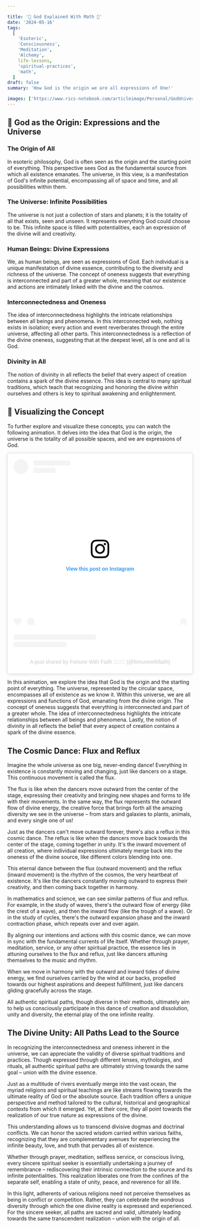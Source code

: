 ```yaml
---

title: '🌌 God Explained With Math 🌌'
date: '2024-05-16'
tags:
  [
    'Esoteric',
    'Consciousness',
    'Meditation',
    'Alchemy',
    life-lessons,
    'spiritual-practices',
    'math',
  ]
draft: false
summary: 'How God is the origin we are all expressions of One!'

images: ['https://www.rics-notebook.com/articleimage/Personal/GodUniverse.webp', 'https://www.rics-notebook.com/articleimage//Personal/GodUniverse_1_20240714_173904.webp']
---
```


## 🌌 God as the Origin: Expressions and the Universe

### The Origin of All

In esoteric philosophy, God is often seen as the origin and the starting point of everything. This perspective sees God as the fundamental source from which all existence emanates. The universe, in this view, is a manifestation of God's infinite potential, encompassing all of space and time, and all possibilities within them.

### The Universe: Infinite Possibilities

The universe is not just a collection of stars and planets; it is the totality of all that exists, seen and unseen. It represents everything God could choose to be. This infinite space is filled with potentialities, each an expression of the divine will and creativity.

### Human Beings: Divine Expressions

We, as human beings, are seen as expressions of God. Each individual is a unique manifestation of divine essence, contributing to the diversity and richness of the universe. The concept of oneness suggests that everything is interconnected and part of a greater whole, meaning that our existence and actions are intimately linked with the divine and the cosmos.

### Interconnectedness and Oneness

The idea of interconnectedness highlights the intricate relationships between all beings and phenomena. In this interconnected web, nothing exists in isolation; every action and event reverberates through the entire universe, affecting all other parts. This interconnectedness is a reflection of the divine oneness, suggesting that at the deepest level, all is one and all is God.

### Divinity in All

The notion of divinity in all reflects the belief that every aspect of creation contains a spark of the divine essence. This idea is central to many spiritual traditions, which teach that recognizing and honoring the divine within ourselves and others is key to spiritual awakening and enlightenment.

## 🎥 Visualizing the Concept

To further explore and visualize these concepts, you can watch the following animation. It delves into the idea that God is the origin, the universe is the totality of all possible spaces, and we are expressions of God.
<blockquote class="instagram-media" data-instgrm-captioned data-instgrm-permalink="https://www.instagram.com/reel/DDxJEiGuJSR/?utm_source=ig_embed&amp;utm_campaign=loading" data-instgrm-version="14" style=" background:#FFF; border:0; border-radius:3px; box-shadow:0 0 1px 0 rgba(0,0,0,0.5),0 1px 10px 0 rgba(0,0,0,0.15); margin: 1px; max-width:540px; min-width:326px; padding:0; width:99.375%; width:-webkit-calc(100% - 2px); width:calc(100% - 2px);"><div style="padding:16px;"> <a href="https://www.instagram.com/reel/DDxJEiGuJSR/?utm_source=ig_embed&amp;utm_campaign=loading" style=" background:#FFFFFF; line-height:0; padding:0 0; text-align:center; text-decoration:none; width:100%;" target="_blank"> <div style=" display: flex; flex-direction: row; align-items: center;"> <div style="background-color: #F4F4F4; border-radius: 50%; flex-grow: 0; height: 40px; margin-right: 14px; width: 40px;"></div> <div style="display: flex; flex-direction: column; flex-grow: 1; justify-content: center;"> <div style=" background-color: #F4F4F4; border-radius: 4px; flex-grow: 0; height: 14px; margin-bottom: 6px; width: 100px;"></div> <div style=" background-color: #F4F4F4; border-radius: 4px; flex-grow: 0; height: 14px; width: 60px;"></div></div></div><div style="padding: 19% 0;"></div> <div style="display:block; height:50px; margin:0 auto 12px; width:50px;"><svg width="50px" height="50px" viewBox="0 0 60 60" version="1.1" xmlns="https://www.w3.org/2000/svg" xmlns:xlink="https://www.w3.org/1999/xlink"><g stroke="none" stroke-width="1" fill="none" fill-rule="evenodd"><g transform="translate(-511.000000, -20.000000)" fill="#000000"><g><path d="M556.869,30.41 C554.814,30.41 553.148,32.076 553.148,34.131 C553.148,36.186 554.814,37.852 556.869,37.852 C558.924,37.852 560.59,36.186 560.59,34.131 C560.59,32.076 558.924,30.41 556.869,30.41 M541,60.657 C535.114,60.657 530.342,55.887 530.342,50 C530.342,44.114 535.114,39.342 541,39.342 C546.887,39.342 551.658,44.114 551.658,50 C551.658,55.887 546.887,60.657 541,60.657 M541,33.886 C532.1,33.886 524.886,41.1 524.886,50 C524.886,58.899 532.1,66.113 541,66.113 C549.9,66.113 557.115,58.899 557.115,50 C557.115,41.1 549.9,33.886 541,33.886 M565.378,62.101 C565.244,65.022 564.756,66.606 564.346,67.663 C563.803,69.06 563.154,70.057 562.106,71.106 C561.058,72.155 560.06,72.803 558.662,73.347 C557.607,73.757 556.021,74.244 553.102,74.378 C549.944,74.521 548.997,74.552 541,74.552 C533.003,74.552 532.056,74.521 528.898,74.378 C525.979,74.244 524.393,73.757 523.338,73.347 C521.94,72.803 520.942,72.155 519.894,71.106 C518.846,70.057 518.197,69.06 517.654,67.663 C517.244,66.606 516.755,65.022 516.623,62.101 C516.479,58.943 516.448,57.996 516.448,50 C516.448,42.003 516.479,41.056 516.623,37.899 C516.755,34.978 517.244,33.391 517.654,32.338 C518.197,30.938 518.846,29.942 519.894,28.894 C520.942,27.846 521.94,27.196 523.338,26.654 C524.393,26.244 525.979,25.756 528.898,25.623 C532.057,25.479 533.004,25.448 541,25.448 C548.997,25.448 549.943,25.479 553.102,25.623 C556.021,25.756 557.607,26.244 558.662,26.654 C560.06,27.196 561.058,27.846 562.106,28.894 C563.154,29.942 563.803,30.938 564.346,32.338 C564.756,33.391 565.244,34.978 565.378,37.899 C565.522,41.056 565.552,42.003 565.552,50 C565.552,57.996 565.522,58.943 565.378,62.101 M570.82,37.631 C570.674,34.438 570.167,32.258 569.425,30.349 C568.659,28.377 567.633,26.702 565.965,25.035 C564.297,23.368 562.623,22.342 560.652,21.575 C558.743,20.834 556.562,20.326 553.369,20.18 C550.169,20.033 549.148,20 541,20 C532.853,20 531.831,20.033 528.631,20.18 C525.438,20.326 523.257,20.834 521.349,21.575 C519.376,22.342 517.703,23.368 516.035,25.035 C514.368,26.702 513.342,28.377 512.574,30.349 C511.834,32.258 511.326,34.438 511.181,37.631 C511.035,40.831 511,41.851 511,50 C511,58.147 511.035,59.17 511.181,62.369 C511.326,65.562 511.834,67.743 512.574,69.651 C513.342,71.625 514.368,73.296 516.035,74.965 C517.703,76.634 519.376,77.658 521.349,78.425 C523.257,79.167 525.438,79.673 528.631,79.82 C531.831,79.965 532.853,80.001 541,80.001 C549.148,80.001 550.169,79.965 553.369,79.82 C556.562,79.673 558.743,79.167 560.652,78.425 C562.623,77.658 564.297,76.634 565.965,74.965 C567.633,73.296 568.659,71.625 569.425,69.651 C570.167,67.743 570.674,65.562 570.82,62.369 C570.966,59.17 571,58.147 571,50 C571,41.851 570.966,40.831 570.82,37.631"></path></g></g></g></svg></div><div style="padding-top: 8px;"> <div style=" color:#3897f0; font-family:Arial,sans-serif; font-size:14px; font-style:normal; font-weight:550; line-height:18px;">View this post on Instagram</div></div><div style="padding: 12.5% 0;"></div> <div style="display: flex; flex-direction: row; margin-bottom: 14px; align-items: center;"><div> <div style="background-color: #F4F4F4; border-radius: 50%; height: 12.5px; width: 12.5px; transform: translateX(0px) translateY(7px);"></div> <div style="background-color: #F4F4F4; height: 12.5px; transform: rotate(-45deg) translateX(3px) translateY(1px); width: 12.5px; flex-grow: 0; margin-right: 14px; margin-left: 2px;"></div> <div style="background-color: #F4F4F4; border-radius: 50%; height: 12.5px; width: 12.5px; transform: translateX(9px) translateY(-18px);"></div></div><div style="margin-left: 8px;"> <div style=" background-color: #F4F4F4; border-radius: 50%; flex-grow: 0; height: 20px; width: 20px;"></div> <div style=" width: 0; height: 0; border-top: 2px solid transparent; border-left: 6px solid #f4f4f4; border-bottom: 2px solid transparent; transform: translateX(16px) translateY(-4px) rotate(30deg)"></div></div><div style="margin-left: auto;"> <div style=" width: 0px; border-top: 8px solid #F4F4F4; border-right: 8px solid transparent; transform: translateY(16px);"></div> <div style=" background-color: #F4F4F4; flex-grow: 0; height: 12px; width: 16px; transform: translateY(-4px);"></div> <div style=" width: 0; height: 0; border-top: 8px solid #F4F4F4; border-left: 8px solid transparent; transform: translateY(-4px) translateX(8px);"></div></div></div> <div style="display: flex; flex-direction: column; flex-grow: 1; justify-content: center; margin-bottom: 24px;"> <div style=" background-color: #F4F4F4; border-radius: 4px; flex-grow: 0; height: 14px; margin-bottom: 6px; width: 224px;"></div> <div style=" background-color: #F4F4F4; border-radius: 4px; flex-grow: 0; height: 14px; width: 144px;"></div></div></a><p style=" color:#c9c8cd; font-family:Arial,sans-serif; font-size:14px; line-height:17px; margin-bottom:0; margin-top:8px; overflow:hidden; padding:8px 0 7px; text-align:center; text-overflow:ellipsis; white-space:nowrap;"><a href="https://www.instagram.com/reel/DDxJEiGuJSR/?utm_source=ig_embed&amp;utm_campaign=loading" style=" color:#c9c8cd; font-family:Arial,sans-serif; font-size:14px; font-style:normal; font-weight:normal; line-height:17px; text-decoration:none;" target="_blank">A post shared by Fortune With Faith 🙏🏽✨ (@fortunewithfaith)</a></p></div></blockquote><script async src="//www.instagram.com/embed.js"></script>


In this animation, we explore the idea that God is the origin and the starting point of everything. The universe, represented by the circular space, encompasses all of existence as we know it. Within this universe, we are all expressions and functions of God, emanating from the divine origin. The concept of oneness suggests that everything is interconnected and part of a greater whole. The idea of interconnectedness highlights the intricate relationships between all beings and phenomena. Lastly, the notion of divinity in all reflects the belief that every aspect of creation contains a spark of the divine essence.

## The Cosmic Dance: Flux and Reflux

Imagine the whole universe as one big, never-ending dance! Everything in existence is constantly moving and changing, just like dancers on a stage. This continuous movement is called the flux.

The flux is like when the dancers move outward from the center of the stage, expressing their creativity and bringing new shapes and forms to life with their movements. In the same way, the flux represents the outward flow of divine energy, the creative force that brings forth all the amazing diversity we see in the universe – from stars and galaxies to plants, animals, and every single one of us!

Just as the dancers can't move outward forever, there's also a reflux in this cosmic dance. The reflux is like when the dancers move back towards the center of the stage, coming together in unity. It's the inward movement of all creation, where individual expressions ultimately merge back into the oneness of the divine source, like different colors blending into one.

This eternal dance between the flux (outward movement) and the reflux (inward movement) is the rhythm of the cosmos, the very heartbeat of existence. It's like the dancers constantly moving outward to express their creativity, and then coming back together in harmony.

In mathematics and science, we can see similar patterns of flux and reflux. For example, in the study of waves, there's the outward flow of energy (like the crest of a wave), and then the inward flow (like the trough of a wave). Or in the study of cycles, there's the outward expansion phase and the inward contraction phase, which repeats over and over again.

By aligning our intentions and actions with this cosmic dance, we can move in sync with the fundamental currents of life itself. Whether through prayer, meditation, service, or any other spiritual practice, the essence lies in attuning ourselves to the flux and reflux, just like dancers attuning themselves to the music and rhythm.

When we move in harmony with the outward and inward tides of divine energy, we find ourselves carried by the wind at our backs, propelled towards our highest aspirations and deepest fulfillment, just like dancers gliding gracefully across the stage.

All authentic spiritual paths, though diverse in their methods, ultimately aim to help us consciously participate in this dance of creation and dissolution, unity and diversity, the eternal play of the one infinite reality.

## The Divine Unity: All Paths Lead to the Source

In recognizing the interconnectedness and oneness inherent in the universe, we can appreciate the validity of diverse spiritual traditions and practices. Though expressed through different lenses, mythologies, and rituals, all authentic spiritual paths are ultimately striving towards the same goal – union with the divine essence.

Just as a multitude of rivers eventually merge into the vast ocean, the myriad religions and spiritual teachings are like streams flowing towards the ultimate reality of God or the absolute source. Each tradition offers a unique perspective and method tailored to the cultural, historical and geographical contexts from which it emerged. Yet, at their core, they all point towards the realization of our true nature as expressions of the divine.

This understanding allows us to transcend divisive dogmas and doctrinal conflicts. We can honor the sacred wisdom carried within various faiths, recognizing that they are complementary avenues for experiencing the infinite beauty, love, and truth that pervades all of existence.

Whether through prayer, meditation, selfless service, or conscious living, every sincere spiritual seeker is essentially undertaking a journey of remembrance – rediscovering their intrinsic connection to the source and its infinite potentialities. This realization liberates one from the confines of the separate self, enabling a state of unity, peace, and reverence for all life.

In this light, adherents of various religions need not perceive themselves as being in conflict or competition. Rather, they can celebrate the wondrous diversity through which the one divine reality is expressed and experienced. For the sincere seeker, all paths are sacred and valid, ultimately leading towards the same transcendent realization – union with the origin of all.

